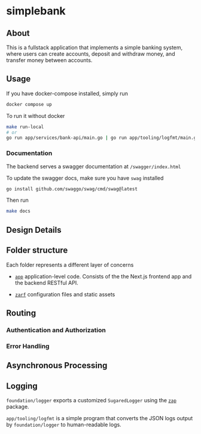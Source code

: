 # simplebank


## About

This is a fullstack application that implements a simple banking system,
where users can create accounts, deposit and withdraw money, and
transfer money between accounts.

## Usage

If you have docker-compose installed, simply run

``` bash
docker compose up
```

To run it without docker

``` bash
make run-local
# or
go run app/services/bank-api/main.go | go run app/tooling/logfmt/main.go
```

### Documentation

The backend serves a swagger documentation at `/swagger/index.html`

To update the swagger docs, make sure you have `swag` installed

``` bash
go install github.com/swaggo/swag/cmd/swag@latest
```

Then run

``` bash
make docs
```

## Design Details

## Folder structure

Each folder represents a different layer of concerns

- [`app`](https://github.com/qiushiyan/simplebank/tree/main/app)
  application-level code. Consists of the the Next.js frontend app and
  the backend RESTful API.

- [`zarf`](https://github.com/qiushiyan/simplebank/tree/main/zarf)
  configuration files and static assets

## Routing

### Authentication and Authorization

### Error Handling

## Asynchronous Processing

## Logging

`foundation/logger` exports a customized `SugaredLogger` using the
[`zap`](https://github.com/uber-go/zap) package.

`app/tooling/logfmt` is a simple program that converts the JSON logs
output by `foundation/logger` to human-readable logs.
